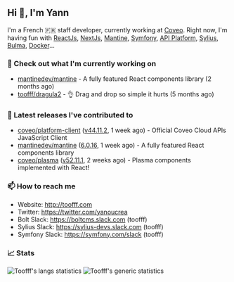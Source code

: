 ## Hi 👋, I'm Yann

I'm a French 🇫🇷 staff developer, currently working at [Coveo](https://www.coveo.com).
Right now, I'm having fun with [ReactJs](https://reactjs.org/), [NextJs](https://nextjs.org/), [Mantine](https://mantine.dev/), [Symfony](https://symfony.com/), [API Platform](https://api-platform.com/), [Sylius](https://sylius.com/), [Bulma](https://bulma.io/), [Docker](https://www.docker.com/)...

### 👷 Check out what I'm currently working on

- [mantinedev/mantine](https://github.com/mantinedev/mantine) - A fully featured React components library (2 months ago)
- [toofff/dragula2](https://github.com/toofff/dragula2) - :ok_hand: Drag and drop so simple it hurts (5 months ago)

### 🔭 Latest releases I've contributed to

- [coveo/platform-client](https://github.com/coveo/platform-client) ([v44.11.2](https://github.com/coveo/platform-client/releases/tag/v44.11.2), 1 week ago) - Official Coveo Cloud APIs JavaScript Client
- [mantinedev/mantine](https://github.com/mantinedev/mantine) ([6.0.16](https://github.com/mantinedev/mantine/releases/tag/6.0.16), 1 week ago) - A fully featured React components library
- [coveo/plasma](https://github.com/coveo/plasma) ([v52.11.1](https://github.com/coveo/plasma/releases/tag/v52.11.1), 2 weeks ago) - Plasma components implemented with React!

### 📫 How to reach me

- Website: http://toofff.com
- Twitter: https://twitter.com/yanoucrea
- Bolt Slack: https://boltcms.slack.com (toofff)
- Sylius Slack: https://sylius-devs.slack.com (toofff)
- Symfony Slack: https://symfony.com/slack (toofff)

### 📈 Stats

<img src="https://github-readme-stats.vercel.app/api/top-langs/?username=toofff&theme=transparent&hide_progress=true" alt="Toofff's langs statistics" />

<img src="https://github-readme-stats.vercel.app/api?username=toofff&show_icons=true&theme=transparent" alt="Toofff's generic statistics" />
